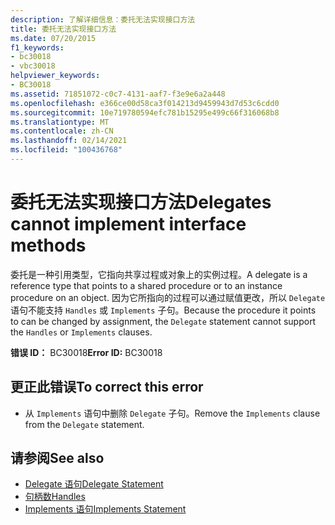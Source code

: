 ```yaml
---
description: 了解详细信息：委托无法实现接口方法
title: 委托无法实现接口方法
ms.date: 07/20/2015
f1_keywords:
- bc30018
- vbc30018
helpviewer_keywords:
- BC30018
ms.assetid: 71851072-c0c7-4131-aaf7-f3e9e6a2a448
ms.openlocfilehash: e366ce00d58ca3f014213d9459943d7d53c6cdd0
ms.sourcegitcommit: 10e719780594efc781b15295e499c66f316068b8
ms.translationtype: MT
ms.contentlocale: zh-CN
ms.lasthandoff: 02/14/2021
ms.locfileid: "100436768"
---
```

# <a name="delegates-cannot-implement-interface-methods"></a><span data-ttu-id="985f1-103">委托无法实现接口方法</span><span class="sxs-lookup"><span data-stu-id="985f1-103">Delegates cannot implement interface methods</span></span>

<span data-ttu-id="985f1-104">委托是一种引用类型，它指向共享过程或对象上的实例过程。</span><span class="sxs-lookup"><span data-stu-id="985f1-104">A delegate is a reference type that points to a shared procedure or to an instance procedure on an object.</span></span> <span data-ttu-id="985f1-105">因为它所指向的过程可以通过赋值更改，所以 `Delegate` 语句不能支持 `Handles` 或 `Implements` 子句。</span><span class="sxs-lookup"><span data-stu-id="985f1-105">Because the procedure it points to can be changed by assignment, the `Delegate` statement cannot support the `Handles` or `Implements` clauses.</span></span>  
  
 <span data-ttu-id="985f1-106">**错误 ID：** BC30018</span><span class="sxs-lookup"><span data-stu-id="985f1-106">**Error ID:** BC30018</span></span>  
  
## <a name="to-correct-this-error"></a><span data-ttu-id="985f1-107">更正此错误</span><span class="sxs-lookup"><span data-stu-id="985f1-107">To correct this error</span></span>  
  
- <span data-ttu-id="985f1-108">从 `Implements` 语句中删除 `Delegate` 子句。</span><span class="sxs-lookup"><span data-stu-id="985f1-108">Remove the `Implements` clause from the `Delegate` statement.</span></span>  
  
## <a name="see-also"></a><span data-ttu-id="985f1-109">请参阅</span><span class="sxs-lookup"><span data-stu-id="985f1-109">See also</span></span>

- [<span data-ttu-id="985f1-110">Delegate 语句</span><span class="sxs-lookup"><span data-stu-id="985f1-110">Delegate Statement</span></span>](../language-reference/statements/delegate-statement.md)
- [<span data-ttu-id="985f1-111">句柄数</span><span class="sxs-lookup"><span data-stu-id="985f1-111">Handles</span></span>](../language-reference/statements/handles-clause.md)
- [<span data-ttu-id="985f1-112">Implements 语句</span><span class="sxs-lookup"><span data-stu-id="985f1-112">Implements Statement</span></span>](../language-reference/statements/implements-statement.md)
